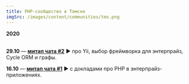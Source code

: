 ```yaml
---
title: PHP-сообщество в Томске
imgSrc: /images/content/communities/tms.png
---
```


**2020**<br><br>

**29.10** — **[митап чата #2](https://youtu.be/MuVMe7oMoyM)** ▶️ про Yii, выбор фреймворка для энтерпрайз, Cycle ORM и графы.

**16.10** — **[митап чата #1](https://youtu.be/bOgMpRYxu5w)** ▶️ с докладами про PHP в энтерпрайз-приложениях.
